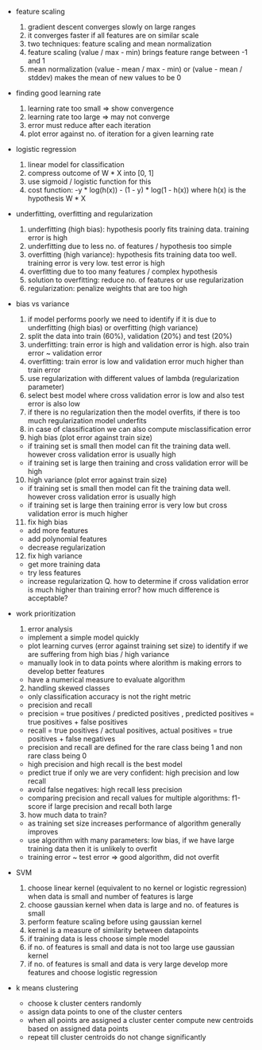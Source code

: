 * feature scaling
  1. gradient descent converges slowly on large ranges
  2. it converges faster if all features are on similar scale
  3. two techniques: feature scaling and mean normalization
  3. feature scaling (value / max - min) brings feature range between -1 and 1
  4. mean normalization (value - mean / max - min) or (value - mean / stddev) makes the mean of new values to be 0

* finding good learning rate
  1. learning rate too small => show convergence
  2. learning rate too large => may not converge
  3. error must reduce after each iteration
  4. plot error against no. of iteration for a given learning rate

* logistic regression
  1. linear model for classification
  2. compress outcome of W * X into [0, 1]
  3. use sigmoid / logistic function for this
  4. cost function: -y * log(h(x)) - (1 - y) * log(1 - h(x)) where h(x) is the hypothesis W * X

* underfitting, overfitting and regularization
  1. underfitting (high bias): hypothesis poorly fits training data. training error is high
  2. underfitting due to less no. of features / hypothesis too simple
  3. overfitting (high variance): hypothesis fits training data too well. training error is very low. test error is high
  4. overfitting due to too many features / complex hypothesis
  5. solution to overfitting: reduce no. of features or use regularization
  6. regularization: penalize weights that are too high

* bias vs variance
  1. if model performs poorly we need to identify if it is due to underfitting (high bias) or overfitting (high variance)
  2. split the data into train (60%), validation (20%) and test (20%)
  3. underfitting: train error is high and validation error is high. also train error ~ validation error
  4. overfitting: train error is low and validation error much higher than train error
  5. use regularization with different values of lambda (regularization parameter) 
  6. select best model where cross validation error is low and also test error is also low
  7. if there is no regularization then the model overfits, if there is too much regularization model underfits
  8. in case of classification we can also compute misclassification error
  9. high bias (plot error against train size)
    * if training set is small then model can fit the training data well. however cross validation error is usually high
    * if training set is large then training and cross validation error will be high
  10. high variance (plot error against train size)
    * if training set is small then model can fit the training data well. however cross validation error is usually high
    * if training set is large then training error is very low but cross validation error is much higher
  11. fix high bias
    * add more features
    * add polynomial features
    * decrease regularization
  12. fix high variance
    * get more training data
    * try less features
    * increase regularization
  Q. how to determine if cross validation error is much higher than training error? how much difference is acceptable?

* work prioritization
  1. error analysis
    * implement a simple model quickly
    * plot learning curves (error against training set size) to identify if we are suffering from high bias / high variance
    * manually look in to data points where alorithm is making errors to develop better features
    * have a numerical measure to evaluate algorithm
  2. handling skewed classes
    * only classification accuracy is not the right metric
    * precision and recall
    * precision = true positives / predicted positives , predicted positives = true positives + false positives
    * recall = true positives / actual positives, actual positives = true positives + false negatives
    * precision and recall are defined for the rare class being 1 and non rare class being 0
    * high precision and high recall is the best model
    * predict true if only we are very confident: high precision and low recall
    * avoid false negatives: high recall less precision
    * comparing precision and recall values for multiple algorithms: f1-score if large precision and recall both large
  3. how much data to train?
    * as training set size increases performance of algorithm generally improves
    * use algorithm with many parameters: low bias, if we have large training data then it is unlikely to overfit
    * training error ~ test error => good algorithm, did not overfit

* SVM
  1. choose linear kernel (equivalent to no kernel or logistic regression) when data is small and number of features is large
  2. choose gaussian kernel when data is large and no. of features is small
  3. perform feature scaling before using gaussian kernel
  4. kernel is a measure of similarity between datapoints
  5. if training data is less choose simple model
  6. if no. of features is small and data is not too large use gaussian kernel
  7. if no. of features is small and data is very large develop more features and choose logistic regression

* k means clustering
  * choose k cluster centers randomly
  * assign data points to one of the cluster centers
  * when all points are assigned a cluster center compute new centroids based on assigned data points
  * repeat till cluster centroids do not change significantly

  
